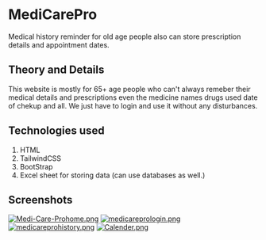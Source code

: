 
# MediCarePro

Medical history reminder for old age people also can store prescription details and appointment dates.


## Theory and Details
This website is mostly for 65+ age people who can't always remeber their medical details and prescriptions even the medicine names drugs used date of chekup and all. We just have to login and use it without any disturbances.
## Technologies used 
1) HTML 
2) TailwindCSS 
3) BootStrap 
4) Excel sheet for storing data (can use databases as well.)

## Screenshots
[![Medi-Care-Prohome.png](https://i.postimg.cc/Jz02LHt9/Medi-Care-Prohome.png)](https://postimg.cc/DSVgQZrg)
[![medicareprologin.png](https://i.postimg.cc/43h2KC6P/medicareprologin.png)](https://postimg.cc/4KsQMSFH)
[![medicareprohistory.png](https://i.postimg.cc/hjDmkTtm/medicareprohistory.png)](https://postimg.cc/1gd46g6R)
[![Calender.png](https://i.postimg.cc/28c02jTT/Calender.png)](https://postimg.cc/JGX3hLfB)
